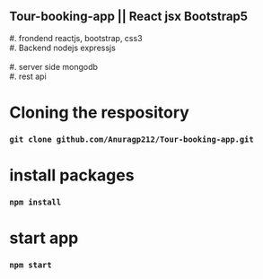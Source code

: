   ## Tour-booking-app || React jsx Bootstrap5
#. frondend reactjs, bootstrap, css3 </br>
#. Backend nodejs expressjs </br>  
#. server side mongodb</br>
#. rest api </br>   
# Cloning the respository 
 ### `git clone github.com/Anuragp212/Tour-booking-app.git`    
   
# install packages   
### `npm install`    
    
# start app
### `npm start`  
  
 
 
